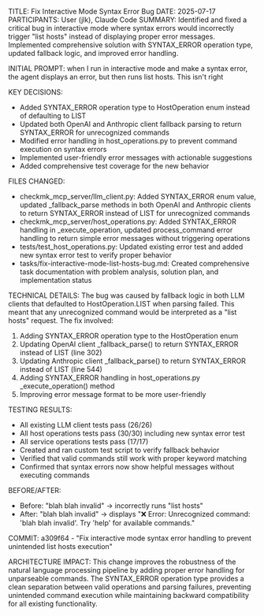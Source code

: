 TITLE: Fix Interactive Mode Syntax Error Bug
DATE: 2025-07-17
PARTICIPANTS: User (jlk), Claude Code
SUMMARY: Identified and fixed a critical bug in interactive mode where syntax errors would incorrectly trigger "list hosts" instead of displaying proper error messages. Implemented comprehensive solution with SYNTAX_ERROR operation type, updated fallback logic, and improved error handling.

INITIAL PROMPT: when I run in interactive mode and make a syntax error, the agent displays an error, but then runs list hosts. This isn't right

KEY DECISIONS:
- Added SYNTAX_ERROR operation type to HostOperation enum instead of defaulting to LIST
- Updated both OpenAI and Anthropic client fallback parsing to return SYNTAX_ERROR for unrecognized commands
- Modified error handling in host_operations.py to prevent command execution on syntax errors
- Implemented user-friendly error messages with actionable suggestions
- Added comprehensive test coverage for the new behavior

FILES CHANGED:
- checkmk_mcp_server/llm_client.py: Added SYNTAX_ERROR enum value, updated _fallback_parse methods in both OpenAI and Anthropic clients to return SYNTAX_ERROR instead of LIST for unrecognized commands
- checkmk_mcp_server/host_operations.py: Added SYNTAX_ERROR handling in _execute_operation, updated process_command error handling to return simple error messages without triggering operations
- tests/test_host_operations.py: Updated existing error test and added new syntax error test to verify proper behavior
- tasks/fix-interactive-mode-list-hosts-bug.md: Created comprehensive task documentation with problem analysis, solution plan, and implementation status

TECHNICAL DETAILS:
The bug was caused by fallback logic in both LLM clients that defaulted to HostOperation.LIST when parsing failed. This meant that any unrecognized command would be interpreted as a "list hosts" request. The fix involved:

1. Adding SYNTAX_ERROR operation type to the HostOperation enum
2. Updating OpenAI client _fallback_parse() to return SYNTAX_ERROR instead of LIST (line 302)
3. Updating Anthropic client _fallback_parse() to return SYNTAX_ERROR instead of LIST (line 544)
4. Adding SYNTAX_ERROR handling in host_operations.py _execute_operation() method
5. Improving error message format to be more user-friendly

TESTING RESULTS:
- All existing LLM client tests pass (26/26)
- All host operations tests pass (30/30) including new syntax error test
- All service operations tests pass (17/17)
- Created and ran custom test script to verify fallback behavior
- Verified that valid commands still work with proper keyword matching
- Confirmed that syntax errors now show helpful messages without executing commands

BEFORE/AFTER:
- Before: "blah blah invalid" → incorrectly runs "list hosts" 
- After: "blah blah invalid" → displays "❌ Error: Unrecognized command: 'blah blah invalid'. Try 'help' for available commands."

COMMIT: a309f64 - "Fix interactive mode syntax error handling to prevent unintended list hosts execution"

ARCHITECTURE IMPACT:
This change improves the robustness of the natural language processing pipeline by adding proper error handling for unparseable commands. The SYNTAX_ERROR operation type provides a clean separation between valid operations and parsing failures, preventing unintended command execution while maintaining backward compatibility for all existing functionality.